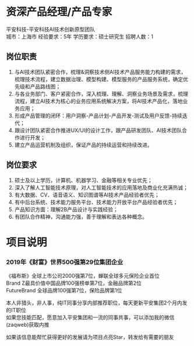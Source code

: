 # 资深产品经理/产品专家
平安科技-平安科技AI技术创新原型团队  
城市：上海市 经验要求：5年 学历要求：硕士研究生  招聘人数：1

## 岗位职责
1. 与AI技术团队紧密合作，梳理&洞察技术侧AI技术产品服务能力构建的需求，梳理技术流程，建立数据治理、模型构建、模型服务的产品服务系统，确定优先级和产品路线图；   
2. 与各业务部门、客户紧密合作，深入梳理、理解、洞察业务场景及需求，梳理流程，建立AI技术为核心的业务应用系统解决方案，将AI技术产品化，落地业务应用；   
3. 形成产品管理的闭环：用户洞察-产品计划-产品开发-测试及用户反馈-持续迭代；   
4. 跟设计团队紧密合作推进UX/UI的设计工作，跟产品研发团队、AI技术团队合作进行开发；   
5. 建立产品运营机制及组织，保证产品的持续运营和持续改进。

## 岗位要求
1. 硕士及以上学历，计算机、机器学习、金融等相关专业优先；   
2. 深入了解人工智能技术原理，对人工智能技术的应用落地及商业化充满热诚；   
3. 有大数据、CV、语音语义、知识图谱等AI技术产品经验者优先；   
4. 有中后台系统、技术能力服务平台、技术能力开放平台产品经验者优先；   
5. 产品知识方面：理解2B产品设计与实践经验；   
6. 有团队合作精神，沟通能力强，善于理解和表达各种概念。

# 项目说明

### 2019年《财富》世界500强第29位集团企业
《福布斯》全球上市公司2000强第7位，蝉联全球多元保险企业首位  
Brand Z最具价值中国品牌100强榜单第7位，金融品牌第2位  
FutureBrand 全球品牌100强第7位，保险品牌第1位

本人非猎头，非人事，纯IT同事分享内部推荐职位，每天更新平安集团2个月内发的IT职位  
如果您技能匹配，愿意加入平安集团和一流的同事共事，可以添加我的微信(zaqweb)获取内推 

如果该信息能帮忙获得更好的发展请为项目点亮Star，转发给有需要的朋友




